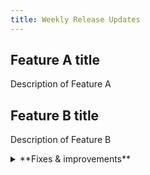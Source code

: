 ```yaml
---
title: Weekly Release Updates
---
```


## Feature A title

Description of Feature A

## Feature B title

Description of Feature B

<details>

<summary>**Fixes & improvements**</summary>

- **Neon Console**

  - Improvement 1
  - Improvement 2

- **Neon API**

  API improvements

- **Neon CLI**

  CLI improvements

- **Drizzle Studio update**

  For details about the latest Drizzle Studio updates, see the [Neon Drizzle Studio Integration Changelog](https://github.com/neondatabase/neon-drizzle-studio-changelog/blob/main/CHANGELOG.md).

</details>
